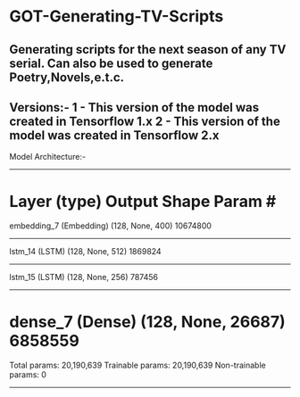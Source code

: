 # GOT-Generating-TV-Scripts
Generating scripts for the next season of any TV serial. Can also be used to
generate Poetry,Novels,e.t.c.
-----------------------------------------------------------------------------
Versions:-
1 - This version of the model was created in Tensorflow 1.x
2 - This version of the model was created in Tensorflow 2.x
-----------------------------------------------------------------------------
Model Architecture:-
_________________________________________________________________
Layer (type)                 Output Shape              Param #   
=================================================================
embedding_7 (Embedding)      (128, None, 400)          10674800  
_________________________________________________________________
lstm_14 (LSTM)               (128, None, 512)          1869824   
_________________________________________________________________
lstm_15 (LSTM)               (128, None, 256)          787456    
_________________________________________________________________
dense_7 (Dense)              (128, None, 26687)        6858559   
=================================================================
Total params: 20,190,639
Trainable params: 20,190,639
Non-trainable params: 0

-----------------------------------------------------------------------------
